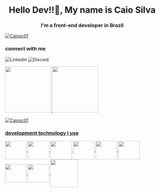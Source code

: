 

<h1 align="center">Hello Dev!!👋, My name is Caio Silva</h1>
<h3 align="center">I'm a front-end developer in Brazil</h3>

<p align="left"> <a href="https://github.com/ryo-ma/github-profile-trophy"><img src="https://github-profile-trophy.vercel.app/?username=Caiosc01" alt= "Caiosc01" /></a> </p>

<h3 >connect with me</h3>

![Linkedin](https://img.shields.io/badge/LinkedIn-0077B5?style=for-the-badge&logo=linkedin&logoColor=white)
![Discord](https://img.shields.io/badge/Discord-7289DA?style=for-the-badge&logo=discord&logoColor=white)




<a href="https://github.com/CaioSC01">
<img height="150em" src="https://github-readme-stats.vercel.app/api/top-langs/?username=CaioSC01&layout=compact&langs_count=7&theme=vision-friendly-dark"/>
<img height="150em" src="https://github-readme-stats.vercel.app/api?username=CaioSC01&show_icons=true&theme=vision-friendly-dark&include_all_commits=true&count_private=true"/>
</div>
<p><img align="center" src="https://github-readme-streak-stats.herokuapp.com/?user=Caiosc01&" alt="Caiosc01" /></p>

 <h3 >development technology I use</h3>
 
<img  align="center" height="60" width="70"  src="https://cdn.jsdelivr.net/gh/devicons/devicon/icons/csharp/csharp-original.svg" />
<img  align="center"   height="60" width="70"   src="https://cdn.jsdelivr.net/gh/devicons/devicon/icons/git/git-original.svg" />
<img  align="center"   height="60" width="70"    src="https://cdn.jsdelivr.net/gh/devicons/devicon/icons/javascript/javascript-original.svg" />
<img  align="center"  height="60" width="70"    src="https://cdn.jsdelivr.net/gh/devicons/devicon/icons/nodejs/nodejs-original.svg" />
<img  align="center" height="60" width="70"    src="https://cdn.jsdelivr.net/gh/devicons/devicon/icons/react/react-original-wordmark.svg" />
<img  align="center"   height="60" width="70"   src="https://cdn.jsdelivr.net/gh/devicons/devicon/icons/typescript/typescript-original.svg" />
<img  align="center"   height="60" width="70"    src="https://cdn.jsdelivr.net/gh/devicons/devicon/icons/microsoftsqlserver/microsoftsqlserver-plain-wordmark.svg" />
<img  align="center" height="60" width="70"    src="https://cdn.jsdelivr.net/gh/devicons/devicon/icons/sass/sass-original.svg" />
<img align="center"   height="90" width="90"  src="https://cdn.jsdelivr.net/gh/devicons/devicon/icons/tailwindcss/tailwindcss-original-wordmark.svg" />

          
          
          
          
          
          
          
          
          
          
          

          


  
